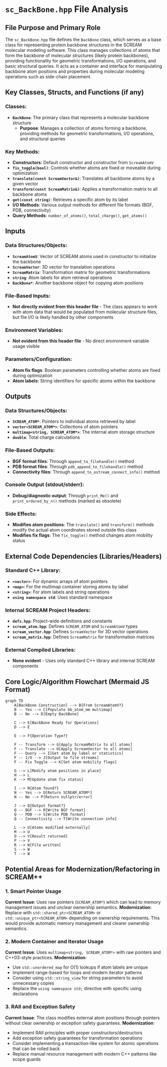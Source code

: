 # `sc_BackBone.hpp` File Analysis

## File Purpose and Primary Role

The `sc_BackBone.hpp` file defines the `BackBone` class, which serves as a base class for representing protein backbone structures in the SCREAM molecular modeling software. This class manages collections of atoms that form the backbone of molecular structures (likely protein backbones), providing functionality for geometric transformations, I/O operations, and basic structural queries. It acts as a container and interface for manipulating backbone atom positions and properties during molecular modeling operations such as side-chain placement.

## Key Classes, Structs, and Functions (if any)

### Classes:

- **`BackBone`**: The primary class that represents a molecular backbone structure
  - **Purpose**: Manages a collection of atoms forming a backbone, providing methods for geometric transformations, I/O operations, and structural queries

### Key Methods:

- **Constructors**: Default constructor and constructor from `ScreamAtomV`
- **`fix_toggle(bool)`**: Controls whether atoms are fixed or moveable during optimization
- **`translate(const ScreamVector&)`**: Translates all backbone atoms by a given vector
- **`transform(const ScreamMatrix&)`**: Applies a transformation matrix to all backbone atoms
- **`get(const string)`**: Retrieves a specific atom by its label
- **I/O Methods**: Various output methods for different file formats (BGF, PDB, connectivity)
- **Query Methods**: `number_of_atoms()`, `total_charge()`, `get_atoms()`

## Inputs

### Data Structures/Objects:

- **`ScreamAtomV`**: Vector of SCREAM atoms used in constructor to initialize the backbone
- **`ScreamVector`**: 3D vector for translation operations
- **`ScreamMatrix`**: Transformation matrix for geometric transformations
- **`string`**: Atom labels for atom retrieval operations
- **`BackBone*`**: Another backbone object for copying atom positions

### File-Based Inputs:

- **Not directly evident from this header file** - The class appears to work with atom data that would be populated from molecular structure files, but file I/O is likely handled by other components

### Environment Variables:

- **Not evident from this header file** - No direct environment variable usage visible

### Parameters/Configuration:

- **Atom fix flags**: Boolean parameters controlling whether atoms are fixed during optimization
- **Atom labels**: String identifiers for specific atoms within the backbone

## Outputs

### Data Structures/Objects:

- **`SCREAM_ATOM*`**: Pointers to individual atoms retrieved by label
- **`vector<SCREAM_ATOM*>`**: Collections of atom pointers
- **`multimap<string, SCREAM_ATOM*>`**: The internal atom storage structure
- **`double`**: Total charge calculations

### File-Based Outputs:

- **BGF format files**: Through `append_to_filehandle()` method
- **PDB format files**: Through `pdb_append_to_filehandle()` method
- **Connectivity files**: Through `append_to_ostream_connect_info()` method

### Console Output (stdout/stderr):

- **Debug/diagnostic output**: Through `print_Me()` and `print_ordered_by_n()` methods (marked as obsolete)

### Side Effects:

- **Modifies atom positions**: The `translate()` and `transform()` methods modify the actual atom coordinates stored outside this class
- **Modifies fix flags**: The `fix_toggle()` method changes atom mobility status

## External Code Dependencies (Libraries/Headers)

### Standard C++ Library:

- **`<vector>`**: For dynamic arrays of atom pointers
- **`<map>`**: For the multimap container storing atoms by label
- **`<string>`**: For atom labels and string operations
- **`using namespace std`**: Uses standard namespace

### Internal SCREAM Project Headers:

- **`defs.hpp`**: Project-wide definitions and constants
- **`scream_atom.hpp`**: Defines `SCREAM_ATOM` and `ScreamAtomV` types
- **`scream_vector.hpp`**: Defines `ScreamVector` for 3D vector operations
- **`scream_matrix.hpp`**: Defines `ScreamMatrix` for transformation matrices

### External Compiled Libraries:

- **None evident** - Uses only standard C++ library and internal SCREAM components

## Core Logic/Algorithm Flowchart (Mermaid JS Format)

```mermaid
graph TD
    A[BackBone Construction] --> B{From ScreamAtomV?}
    B -- Yes --> C[Populate bb_atom_mm multimap]
    B -- No --> D[Empty BackBone]

    C --> E[BackBone Ready for Operations]
    D --> E

    E --> F{Operation Type?}

    F -- Transform --> G[Apply ScreamMatrix to all atoms]
    F -- Translate --> H[Apply ScreamVector to all atoms]
    F -- Query --> I[Get atom by label or statistics]
    F -- I/O --> J[Output to file streams]
    F -- Fix Toggle --> K[Set atom mobility flags]

    G --> L[Modify atom positions in place]
    H --> L
    K --> M[Update atom fix status]

    I --> N{Atom found?}
    N -- Yes --> O[Return SCREAM_ATOM*]
    N -- No --> P[Return nullptr/error]

    J --> Q{Output format?}
    Q -- BGF --> R[Write BGF format]
    Q -- PDB --> S[Write PDB format]
    Q -- Connectivity --> T[Write connection info]

    L --> U[Atoms modified externally]
    M --> U
    O --> V[Result returned]
    P --> V
    R --> W[File written]
    S --> W
    T --> W
```

## Potential Areas for Modernization/Refactoring in SCREAM++

### 1. Smart Pointer Usage

**Current Issue**: Uses raw pointers (`SCREAM_ATOM*`) which can lead to memory management issues and unclear ownership semantics.
**Modernization**: Replace with `std::shared_ptr<SCREAM_ATOM>` or `std::unique_ptr<SCREAM_ATOM>` depending on ownership requirements. This would provide automatic memory management and clearer ownership semantics.

### 2. Modern Container and Iterator Usage

**Current Issue**: Uses `multimap<string, SCREAM_ATOM*>` with raw pointers and C++03-style practices.
**Modernization**:

- Use `std::unordered_map` for O(1) lookups if atom labels are unique
- Implement range-based for loops and modern iterator patterns
- Consider using `std::string_view` for string parameters to avoid unnecessary copies
- Replace the `using namespace std;` directive with specific using declarations

### 3. RAII and Exception Safety

**Current Issue**: The class modifies external atom positions through pointers without clear ownership or exception safety guarantees.
**Modernization**:

- Implement RAII principles with proper constructors/destructors
- Add exception safety guarantees for transformation operations
- Consider implementing a transaction-like system for atomic operations that can be rolled back
- Replace manual resource management with modern C++ patterns like scope guards
